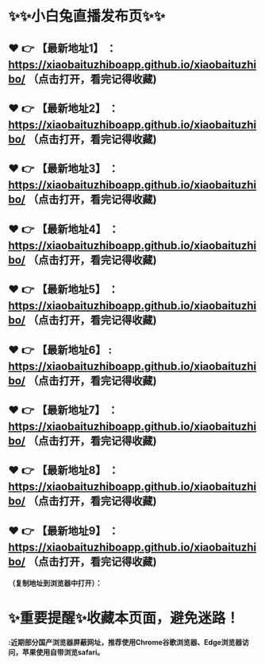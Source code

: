 # :sparkles::sparkles:小白兔直播发布页:sparkles::sparkles:

 :heart: :point_right: 【最新地址1】 ：https://xiaobaituzhiboapp.github.io/xiaobaituzhibo/   （点击打开，看完记得收藏)
 ------
 :heart: :point_right: 【最新地址2】 ：https://xiaobaituzhiboapp.github.io/xiaobaituzhibo/   （点击打开，看完记得收藏)
 ------
 :heart: :point_right: 【最新地址3】 ：https://xiaobaituzhiboapp.github.io/xiaobaituzhibo/   （点击打开，看完记得收藏)
 ------
 :heart: :point_right: 【最新地址4】 ：https://xiaobaituzhiboapp.github.io/xiaobaituzhibo/   （点击打开，看完记得收藏)
 ------
 :heart: :point_right: 【最新地址5】 ：https://xiaobaituzhiboapp.github.io/xiaobaituzhibo/   （点击打开，看完记得收藏)
 ------
 :heart: :point_right: 【最新地址6】 : https://xiaobaituzhiboapp.github.io/xiaobaituzhibo/  （点击打开，看完记得收藏)
 ------
 :heart: :point_right: 【最新地址7】 ：https://xiaobaituzhiboapp.github.io/xiaobaituzhibo/   （点击打开，看完记得收藏)
 ------
 :heart: :point_right: 【最新地址8】 ：https://xiaobaituzhiboapp.github.io/xiaobaituzhibo/   （点击打开，看完记得收藏)
 ------
 :heart: :point_right: 【最新地址9】 ：https://xiaobaituzhiboapp.github.io/xiaobaituzhibo/   （点击打开，看完记得收藏)
  ------

  
#### （复制地址到浏览器中打开）：
# :sparkles:重要提醒:sparkles:收藏本页面，避免迷路！
#### :近期部分国产浏览器屏蔽网址，推荐使用Chrome谷歌浏览器、Edge浏览器访问，苹果使用自带浏览safari。
